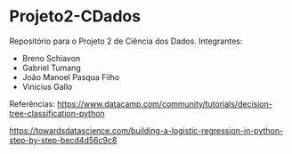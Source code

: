 # Projeto2-CDados
Repositório para o Projeto 2 de Ciência dos Dados.
Integrantes: 
- Breno Schiavon
- Gabriel Tumang 
- João Manoel Pasqua Filho
- Vinicius Gallo

Referências: 
https://www.datacamp.com/community/tutorials/decision-tree-classification-python

https://towardsdatascience.com/building-a-logistic-regression-in-python-step-by-step-becd4d56c9c8